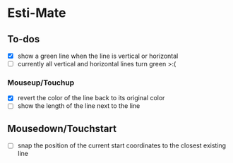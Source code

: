 # Esti-Mate

## To-dos

- [x] show a green line when the line is vertical or horizontal
- [ ] currently all vertical and horizontal lines turn green >:(

### Mouseup/Touchup

- [x] revert the color of the line back to its original color
- [ ] show the length of the line next to the line

## Mousedown/Touchstart

- [ ] snap the position of the current start coordinates to the closest existing line
